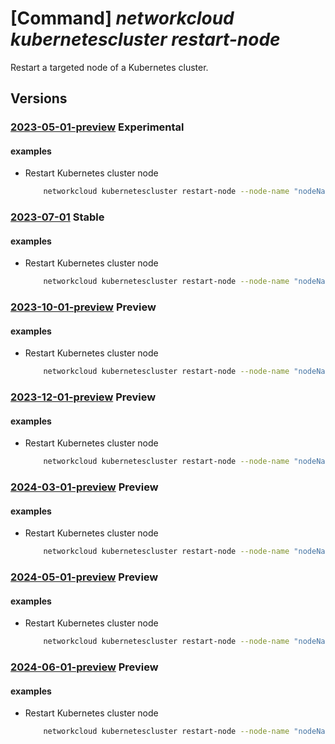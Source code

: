# [Command] _networkcloud kubernetescluster restart-node_

Restart a targeted node of a Kubernetes cluster.

## Versions

### [2023-05-01-preview](/Resources/mgmt-plane/L3N1YnNjcmlwdGlvbnMve30vcmVzb3VyY2Vncm91cHMve30vcHJvdmlkZXJzL21pY3Jvc29mdC5uZXR3b3JrY2xvdWQva3ViZXJuZXRlc2NsdXN0ZXJzL3t9L3Jlc3RhcnRub2Rl/2023-05-01-preview.xml) **Experimental**

<!-- mgmt-plane /subscriptions/{}/resourcegroups/{}/providers/microsoft.networkcloud/kubernetesclusters/{}/restartnode 2023-05-01-preview -->

#### examples

- Restart Kubernetes cluster node
    ```bash
        networkcloud kubernetescluster restart-node --node-name "nodeName" --kubernetes-cluster-name "kubernetesClusterName" --resource-group "resourceGroupName"
    ```

### [2023-07-01](/Resources/mgmt-plane/L3N1YnNjcmlwdGlvbnMve30vcmVzb3VyY2Vncm91cHMve30vcHJvdmlkZXJzL21pY3Jvc29mdC5uZXR3b3JrY2xvdWQva3ViZXJuZXRlc2NsdXN0ZXJzL3t9L3Jlc3RhcnRub2Rl/2023-07-01.xml) **Stable**

<!-- mgmt-plane /subscriptions/{}/resourcegroups/{}/providers/microsoft.networkcloud/kubernetesclusters/{}/restartnode 2023-07-01 -->

#### examples

- Restart Kubernetes cluster node
    ```bash
        networkcloud kubernetescluster restart-node --node-name "nodeName" --kubernetes-cluster-name "kubernetesClusterName" --resource-group "resourceGroupName"
    ```

### [2023-10-01-preview](/Resources/mgmt-plane/L3N1YnNjcmlwdGlvbnMve30vcmVzb3VyY2Vncm91cHMve30vcHJvdmlkZXJzL21pY3Jvc29mdC5uZXR3b3JrY2xvdWQva3ViZXJuZXRlc2NsdXN0ZXJzL3t9L3Jlc3RhcnRub2Rl/2023-10-01-preview.xml) **Preview**

<!-- mgmt-plane /subscriptions/{}/resourcegroups/{}/providers/microsoft.networkcloud/kubernetesclusters/{}/restartnode 2023-10-01-preview -->

#### examples

- Restart Kubernetes cluster node
    ```bash
        networkcloud kubernetescluster restart-node --node-name "nodeName" --kubernetes-cluster-name "kubernetesClusterName" --resource-group "resourceGroupName"
    ```

### [2023-12-01-preview](/Resources/mgmt-plane/L3N1YnNjcmlwdGlvbnMve30vcmVzb3VyY2Vncm91cHMve30vcHJvdmlkZXJzL21pY3Jvc29mdC5uZXR3b3JrY2xvdWQva3ViZXJuZXRlc2NsdXN0ZXJzL3t9L3Jlc3RhcnRub2Rl/2023-12-01-preview.xml) **Preview**

<!-- mgmt-plane /subscriptions/{}/resourcegroups/{}/providers/microsoft.networkcloud/kubernetesclusters/{}/restartnode 2023-12-01-preview -->

#### examples

- Restart Kubernetes cluster node
    ```bash
        networkcloud kubernetescluster restart-node --node-name "nodeName" --kubernetes-cluster-name "kubernetesClusterName" --resource-group "resourceGroupName"
    ```

### [2024-03-01-preview](/Resources/mgmt-plane/L3N1YnNjcmlwdGlvbnMve30vcmVzb3VyY2Vncm91cHMve30vcHJvdmlkZXJzL21pY3Jvc29mdC5uZXR3b3JrY2xvdWQva3ViZXJuZXRlc2NsdXN0ZXJzL3t9L3Jlc3RhcnRub2Rl/2024-03-01-preview.xml) **Preview**

<!-- mgmt-plane /subscriptions/{}/resourcegroups/{}/providers/microsoft.networkcloud/kubernetesclusters/{}/restartnode 2024-03-01-preview -->

#### examples

- Restart Kubernetes cluster node
    ```bash
        networkcloud kubernetescluster restart-node --node-name "nodeName" --kubernetes-cluster-name "kubernetesClusterName" --resource-group "resourceGroupName"
    ```

### [2024-05-01-preview](/Resources/mgmt-plane/L3N1YnNjcmlwdGlvbnMve30vcmVzb3VyY2Vncm91cHMve30vcHJvdmlkZXJzL21pY3Jvc29mdC5uZXR3b3JrY2xvdWQva3ViZXJuZXRlc2NsdXN0ZXJzL3t9L3Jlc3RhcnRub2Rl/2024-05-01-preview.xml) **Preview**

<!-- mgmt-plane /subscriptions/{}/resourcegroups/{}/providers/microsoft.networkcloud/kubernetesclusters/{}/restartnode 2024-05-01-preview -->

#### examples

- Restart Kubernetes cluster node
    ```bash
        networkcloud kubernetescluster restart-node --node-name "nodeName" --kubernetes-cluster-name "kubernetesClusterName" --resource-group "resourceGroupName"
    ```

### [2024-06-01-preview](/Resources/mgmt-plane/L3N1YnNjcmlwdGlvbnMve30vcmVzb3VyY2Vncm91cHMve30vcHJvdmlkZXJzL21pY3Jvc29mdC5uZXR3b3JrY2xvdWQva3ViZXJuZXRlc2NsdXN0ZXJzL3t9L3Jlc3RhcnRub2Rl/2024-06-01-preview.xml) **Preview**

<!-- mgmt-plane /subscriptions/{}/resourcegroups/{}/providers/microsoft.networkcloud/kubernetesclusters/{}/restartnode 2024-06-01-preview -->

#### examples

- Restart Kubernetes cluster node
    ```bash
        networkcloud kubernetescluster restart-node --node-name "nodeName" --kubernetes-cluster-name "kubernetesClusterName" --resource-group "resourceGroupName"
    ```
